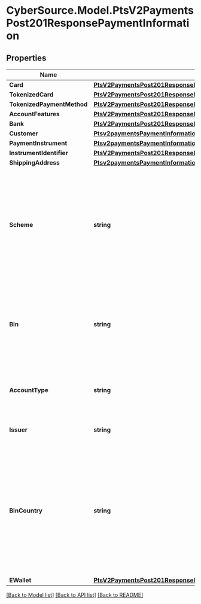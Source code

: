 # CyberSource.Model.PtsV2PaymentsPost201ResponsePaymentInformation
## Properties

Name | Type | Description | Notes
------------ | ------------- | ------------- | -------------
**Card** | [**PtsV2PaymentsPost201ResponsePaymentAccountInformationCard**](PtsV2PaymentsPost201ResponsePaymentAccountInformationCard.md) |  | [optional] 
**TokenizedCard** | [**PtsV2PaymentsPost201ResponsePaymentInformationTokenizedCard**](PtsV2PaymentsPost201ResponsePaymentInformationTokenizedCard.md) |  | [optional] 
**TokenizedPaymentMethod** | [**PtsV2PaymentsPost201ResponsePaymentInformationTokenizedPaymentMethod**](PtsV2PaymentsPost201ResponsePaymentInformationTokenizedPaymentMethod.md) |  | [optional] 
**AccountFeatures** | [**PtsV2PaymentsPost201ResponsePaymentInformationAccountFeatures**](PtsV2PaymentsPost201ResponsePaymentInformationAccountFeatures.md) |  | [optional] 
**Bank** | [**PtsV2PaymentsPost201ResponsePaymentInformationBank**](PtsV2PaymentsPost201ResponsePaymentInformationBank.md) |  | [optional] 
**Customer** | [**Ptsv2paymentsPaymentInformationCustomer**](Ptsv2paymentsPaymentInformationCustomer.md) |  | [optional] 
**PaymentInstrument** | [**Ptsv2paymentsPaymentInformationPaymentInstrument**](Ptsv2paymentsPaymentInformationPaymentInstrument.md) |  | [optional] 
**InstrumentIdentifier** | [**PtsV2PaymentsPost201ResponsePaymentInformationInstrumentIdentifier**](PtsV2PaymentsPost201ResponsePaymentInformationInstrumentIdentifier.md) |  | [optional] 
**ShippingAddress** | [**Ptsv2paymentsPaymentInformationShippingAddress**](Ptsv2paymentsPaymentInformationShippingAddress.md) |  | [optional] 
**Scheme** | **string** | Subtype of card account. This field can contain one of the following values: - Maestro International - Maestro UK Domestic - MasterCard Credit - MasterCard Debit - Visa Credit - Visa Debit - Visa Electron  **Note** Additional values may be present.  | [optional] 
**Bin** | **string** | Credit card BIN (the first six digits of the credit card).Derived either from the &#x60;cc_bin&#x60; request field or from the first six characters of the &#x60;customer_cc_num&#x60; field.  | [optional] 
**AccountType** | **string** | Type of payment card account. This field can refer to a credit card, debit card, or prepaid card account type.  | [optional] 
**Issuer** | **string** | Name of the bank or entity that issued the card account.  | [optional] 
**BinCountry** | **string** | Country (two-digit country code) associated with the BIN of the customer&#39;s card used for the payment. Returned if the information is available. Use this field for additional information when reviewing orders. This information is also displayed in the details page of the CyberSource Business Center.  | [optional] 
**EWallet** | [**PtsV2PaymentsPost201ResponsePaymentInformationEWallet**](PtsV2PaymentsPost201ResponsePaymentInformationEWallet.md) |  | [optional] 

[[Back to Model list]](../README.md#documentation-for-models) [[Back to API list]](../README.md#documentation-for-api-endpoints) [[Back to README]](../README.md)

